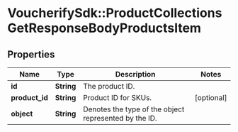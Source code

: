 # VoucherifySdk::ProductCollectionsGetResponseBodyProductsItem

## Properties

| Name | Type | Description | Notes |
| ---- | ---- | ----------- | ----- |
| **id** | **String** | The product ID. |  |
| **product_id** | **String** | Product ID for SKUs. | [optional] |
| **object** | **String** | Denotes the type of the object represented by the ID. |  |

